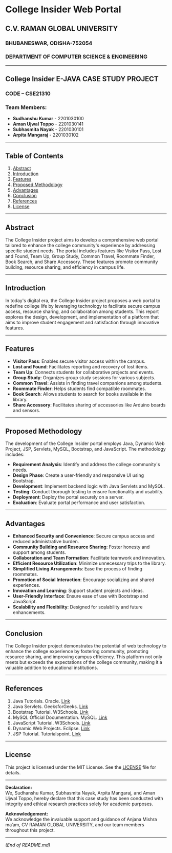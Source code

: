 # College Insider Web Portal

## C.V. RAMAN GLOBAL UNIVERSITY
### BHUBANESWAR, ODISHA-752054
### DEPARTMENT OF COMPUTER SCIENCE & ENGINEERING

---

## College Insider  E-JAVA CASE STUDY PROJECT
### CODE – CSE21310

### Team Members:
- **Sudhanshu Kumar** - 2201030100
- **Aman Ujwal Toppo** - 2201030141
- **Subhasmita Nayak** - 2201030101
- **Arpita Mangaraj** - 2201030102

---

## Table of Contents

1. [Abstract](#abstract)
2. [Introduction](#introduction)
3. [Features](#features)
4. [Proposed Methodology](#proposed-methodology)
5. [Advantages](#advantages)
6. [Conclusion](#conclusion)
7. [References](#references)
8. [License](#license)

---

## Abstract

The College Insider project aims to develop a comprehensive web portal tailored to enhance the college community's experience by addressing specific student needs. The portal includes features like Visitor Pass, Lost and Found, Team Up, Group Study, Common Travel, Roommate Finder, Book Search, and Share Accessory. These features promote community building, resource sharing, and efficiency in campus life.

---

## Introduction

In today's digital era, the College Insider project proposes a web portal to redefine college life by leveraging technology to facilitate secure campus access, resource sharing, and collaboration among students. This report explores the design, development, and implementation of a platform that aims to improve student engagement and satisfaction through innovative features.

---

## Features

- **Visitor Pass**: Enables secure visitor access within the campus.
- **Lost and Found**: Facilitates reporting and recovery of lost items.
- **Team Up**: Connects students for collaborative projects and events.
- **Group Study**: Organizes group study sessions for various subjects.
- **Common Travel**: Assists in finding travel companions among students.
- **Roommate Finder**: Helps students find compatible roommates.
- **Book Search**: Allows students to search for books available in the library.
- **Share Accessory**: Facilitates sharing of accessories like Arduino boards and sensors.

---

## Proposed Methodology

The development of the College Insider portal employs Java, Dynamic Web Project, JSP, Servlets, MySQL, Bootstrap, and JavaScript. The methodology includes:
- **Requirement Analysis**: Identify and address the college community's needs.
- **Design Phase**: Create a user-friendly and responsive UI using Bootstrap.
- **Development**: Implement backend logic with Java Servlets and MySQL.
- **Testing**: Conduct thorough testing to ensure functionality and usability.
- **Deployment**: Deploy the portal securely on a server.
- **Evaluation**: Evaluate portal performance and user satisfaction.

---

## Advantages

- **Enhanced Security and Convenience**: Secure campus access and reduced administrative burden.
- **Community Building and Resource Sharing**: Foster honesty and support among students.
- **Collaboration and Team Formation**: Facilitate teamwork and innovation.
- **Efficient Resource Utilization**: Minimize unnecessary trips to the library.
- **Simplified Living Arrangements**: Ease the process of finding roommates.
- **Promotion of Social Interaction**: Encourage socializing and shared experiences.
- **Innovation and Learning**: Support student projects and ideas.
- **User-Friendly Interface**: Ensure ease of use with Bootstrap and JavaScript.
- **Scalability and Flexibility**: Designed for scalability and future enhancements.

---

## Conclusion

The College Insider project demonstrates the potential of web technology to enhance the college experience by fostering community, promoting resource sharing, and improving campus efficiency. This platform not only meets but exceeds the expectations of the college community, making it a valuable addition to educational institutions.

---

## References

1. Java Tutorials. Oracle. [Link](https://docs.oracle.com/javase/tutorial/)
2. Java Servlets. GeeksforGeeks. [Link](https://www.geeksforgeeks.org/java-servlets/)
3. Bootstrap Tutorial. W3Schools. [Link](https://www.w3schools.com/bootstrap/)
4. MySQL Official Documentation. MySQL. [Link](https://dev.mysql.com/doc/)
5. JavaScript Tutorial. W3Schools. [Link](https://www.w3schools.com/js/)
6. Dynamic Web Projects. Eclipse. [Link](https://www.eclipse.org/dltk/)
7. JSP Tutorial. Tutorialspoint. [Link](https://www.tutorialspoint.com/jsp/index.htm)

---

## License

This project is licensed under the MIT License. See the [LICENSE](./LICENSE) file for details.

---

**Declaration:**  
We, Sudhanshu Kumar, Subhasmita Nayak, Arpita Mangaraj, and Aman Ujwal Toppo, hereby declare that this case study has been conducted with integrity and ethical research practices solely for academic purposes.

**Acknowledgement:**  
We acknowledge the invaluable support and guidance of Anjana Mishra ma’am, CV RAMAN GLOBAL UNIVERSITY, and our team members throughout this project.

---

*(End of README.md)*
